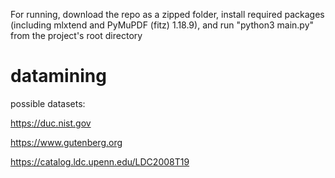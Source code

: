 For running, download the repo as a zipped folder, install required packages (including mlxtend and PyMuPDF (fitz) 1.18.9), and run "python3 main.py" from the project's root directory


# datamining

possible datasets:

https://duc.nist.gov

https://www.gutenberg.org

https://catalog.ldc.upenn.edu/LDC2008T19
